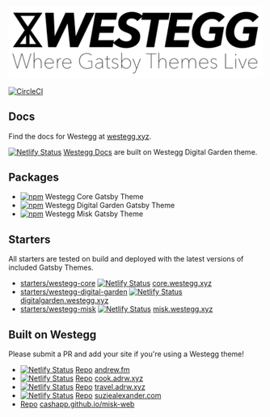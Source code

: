 ![Westegg: Where Gatsby Themes Live](/docs/static/img/logos/westegg-slogan.png)

[![CircleCI](https://circleci.com/gh/westegg/westegg.svg?style=svg)](https://circleci.com/gh/westegg/westegg)

## Docs

Find the docs for Westegg at [westegg.xyz](http://westegg.xyz/).

[![Netlify Status](https://api.netlify.com/api/v1/badges/35371a61-9514-4d26-8bf3-344bb8ff9d4e/deploy-status)](https://app.netlify.com/sites/westeggdocs/deploys) [Westegg Docs](http://westegg.xyz/) are built on Westegg Digital Garden theme.

## Packages

- [![npm](https://img.shields.io/npm/v/@westegg/gatsby-theme-core.svg?label=@westegg/gatsby-theme-core)](https://www.npmjs.com/package/@westegg/gatsby-theme-core) Westegg Core Gatsby Theme
- [![npm](https://img.shields.io/npm/v/@westegg/gatsby-theme-digital-garden.svg?label=@westegg/gatsby-theme-digital-garden)](https://www.npmjs.com/package/@westegg/gatsby-theme-digital-garden) Westegg Digital Garden Gatsby Theme
- [![npm](https://img.shields.io/npm/v/@westegg/gatsby-theme-misk.svg?label=@westegg/gatsby-theme-misk)](https://www.npmjs.com/package/@westegg/gatsby-theme-misk) Westegg Misk Gatsby Theme

## Starters

All starters are tested on build and deployed with the latest versions of included Gatsby Themes.

- [starters/westegg-core](https://github.com/adrwxyz/westegg/tree/master/starters/westegg-core) [![Netlify Status](https://api.netlify.com/api/v1/badges/f9776bd9-884b-4710-9e81-50a39421e3f3/deploy-status)](https://app.netlify.com/sites/westeggcore/deploys) [core.westegg.xyz](http://core.westegg.xyz)
- [starters/westegg-digital-garden](https://github.com/adrwxyz/westegg/tree/master/starters/westegg-digital-garden) [![Netlify Status](https://api.netlify.com/api/v1/badges/5f5e6a3d-cda1-421e-ac92-9e1140112f29/deploy-status)](https://app.netlify.com/sites/westeggdigitalgarden/deploys) [digitalgarden.westegg.xyz](http://digitalgarden.westegg.xyz)
- [starters/westegg-misk](https://github.com/adrwxyz/westegg/tree/master/starters/westegg-misk) [![Netlify Status](https://api.netlify.com/api/v1/badges/11bf516c-696d-4064-b25d-a951e1736879/deploy-status)](https://app.netlify.com/sites/westeggmisk/deploys) [misk.westegg.xyz](http://misk.westegg.xyz)

## Built on Westegg

Please submit a PR and add your site if you're using a Westegg theme!

- [![Netlify Status](https://api.netlify.com/api/v1/badges/22667c9d-c088-4ae0-b75d-8a99e11d3167/deploy-status)](https://app.netlify.com/sites/andrewfm/deploys) [Repo](http://g.adrw.ch/andrew.fm) [andrew.fm](http://andrew.fm)
- [![Netlify Status](https://api.netlify.com/api/v1/badges/a63ad086-fc71-4205-9b68-9eb0a29f129c/deploy-status)](https://app.netlify.com/sites/cookadrwxyz/deploys) [Repo](http://g.adrw.ch/cook.adrw.xyz) [cook.adrw.xyz](http://cook.adrw.xyz)
- [![Netlify Status](https://api.netlify.com/api/v1/badges/c6152a21-a3f1-4232-bd3d-11e5a321a8f9/deploy-status)](https://app.netlify.com/sites/traveladrwxyz/deploys) [Repo](http://g.adrw.ch/travel.adrw.xyz) [travel.adrw.xyz](http://travel.adrw.xyz)
- [![Netlify Status](https://api.netlify.com/api/v1/badges/08e4cc15-8174-456d-ab74-7c10b74291f9/deploy-status)](https://app.netlify.com/sites/suziealexandercom/deploys) [Repo](http://g.adrw.ch/suziealexander.com) [suziealexander.com](http://suziealexander.com)
- [Repo](https://github.com/cashapp/misk-web) [cashapp.github.io/misk-web](https://cashapp.github.io/misk-web)
